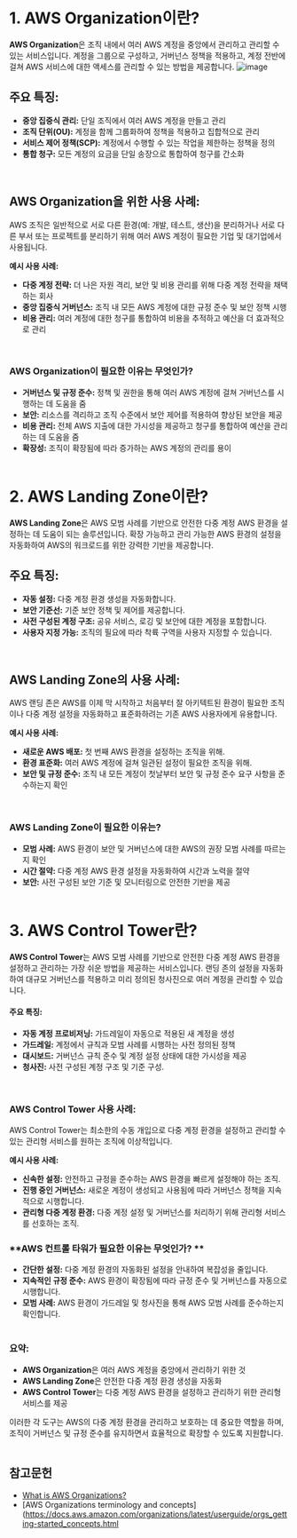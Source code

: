 # 1. AWS Organization이란?
**AWS Organization**은 조직 내에서 여러 AWS 계정을 중앙에서 관리하고 관리할 수 있는 서비스입니다. 계정을 그룹으로 구성하고, 거버넌스 정책을 적용하고, 계정 전반에 걸쳐 AWS 서비스에 대한 액세스를 관리할 수 있는 방법을 제공합니다.
![image](https://github.com/user-attachments/assets/e8c3ef53-c260-4f88-956d-b57cea1aa303)

## **주요 특징:**
- **중앙 집중식 관리:** 단일 조직에서 여러 AWS 계정을 만들고 관리
- **조직 단위(OU):** 계정을 함께 그룹화하여 정책을 적용하고 집합적으로 관리
- **서비스 제어 정책(SCP):** 계정에서 수행할 수 있는 작업을 제한하는 정책을 정의
- **통합 청구:** 모든 계정의 요금을 단일 송장으로 통합하여 청구를 간소화
</br>

## **AWS Organization을 위한 사용 사례:**
AWS 조직은 일반적으로 서로 다른 환경(예: 개발, 테스트, 생산)을 분리하거나 서로 다른 부서 또는 프로젝트를 분리하기 위해 여러 AWS 계정이 필요한 기업 및 대기업에서 사용됩니다.

**예시 사용 사례:**
- **다중 계정 전략:** 더 나은 자원 격리, 보안 및 비용 관리를 위해 다중 계정 전략을 채택하는 회사
- **중앙 집중식 거버넌스:** 조직 내 모든 AWS 계정에 대한 규정 준수 및 보안 정책 시행
- **비용 관리:** 여러 계정에 대한 청구를 통합하여 비용을 추적하고 예산을 더 효과적으로 관리
</br>

### **AWS Organization이 필요한 이유는 무엇인가?**
- **거버넌스 및 규정 준수:** 정책 및 권한을 통해 여러 AWS 계정에 걸쳐 거버넌스를 시행하는 데 도움을 줌
- **보안:** 리소스를 격리하고 조직 수준에서 보안 제어를 적용하여 향상된 보안을 제공
- **비용 관리:** 전체 AWS 지출에 대한 가시성을 제공하고 청구를 통합하여 예산을 관리하는 데 도움을 줌
- **확장성:** 조직이 확장됨에 따라 증가하는 AWS 계정의 관리를 용이
</br></br>


# 2. AWS Landing Zone이란?
**AWS Landing Zone**은 AWS 모범 사례를 기반으로 안전한 다중 계정 AWS 환경을 설정하는 데 도움이 되는 솔루션입니다. 확장 가능하고 관리 가능한 AWS 환경의 설정을 자동화하여 AWS의 워크로드를 위한 강력한 기반을 제공합니다.
</br>

## **주요 특징:**
- **자동 설정:** 다중 계정 환경 생성을 자동화합니다.
- **보안 기준선:** 기준 보안 정책 및 제어를 제공합니다.
- **사전 구성된 계정 구조:** 공유 서비스, 로깅 및 보안에 대한 계정을 포함합니다.
- **사용자 지정 가능:** 조직의 필요에 따라 착륙 구역을 사용자 지정할 수 있습니다.
</br>

## **AWS Landing Zone의 사용 사례:**
AWS 랜딩 존은 AWS를 이제 막 시작하고 처음부터 잘 아키텍트된 환경이 필요한 조직이나 다중 계정 설정을 자동화하고 표준화하려는 기존 AWS 사용자에게 유용합니다.

**예시 사용 사례:**
- **새로운 AWS 배포:** 첫 번째 AWS 환경을 설정하는 조직을 위해.
- **환경 표준화:** 여러 AWS 계정에 걸쳐 일관된 설정이 필요한 조직을 위해.
- **보안 및 규정 준수:** 조직 내 모든 계정이 첫날부터 보안 및 규정 준수 요구 사항을 준수하는지 확인
</br>

### **AWS Landing Zone이 필요한 이유는?**
- **모범 사례:** AWS 환경이 보안 및 거버넌스에 대한 AWS의 권장 모범 사례를 따르는지 확인
- **시간 절약:** 다중 계정 AWS 환경 설정을 자동화하여 시간과 노력을 절약
- **보안:** 사전 구성된 보안 기준 및 모니터링으로 안전한 기반을 제공
</br></br>


# 3. AWS Control Tower란?
**AWS Control Tower**는 AWS 모범 사례를 기반으로 안전한 다중 계정 AWS 환경을 설정하고 관리하는 가장 쉬운 방법을 제공하는 서비스입니다. 랜딩 존의 설정을 자동화하여 대규모 거버넌스를 적용하고 미리 정의된 청사진으로 여러 계정을 관리할 수 있습니다.
</br>

#### **주요 특징:**
- **자동 계정 프로비저닝:** 가드레일이 자동으로 적용된 새 계정을 생성
- **가드레일:** 계정에서 규칙과 모범 사례를 시행하는 사전 정의된 정책
- **대시보드:** 거버넌스 규칙 준수 및 계정 설정 상태에 대한 가시성을 제공
- **청사진:** 사전 구성된 계정 구조 및 기준 구성.
</br>

### **AWS Control Tower 사용 사례:**
AWS Control Tower는 최소한의 수동 개입으로 다중 계정 환경을 설정하고 관리할 수 있는 관리형 서비스를 원하는 조직에 이상적입니다.

**예시 사용 사례:**
- **신속한 설정:** 안전하고 규정을 준수하는 AWS 환경을 빠르게 설정해야 하는 조직.
- **진행 중인 거버넌스:** 새로운 계정이 생성되고 사용됨에 따라 거버넌스 정책을 지속적으로 시행합니다.
- **관리형 다중 계정 환경:** 다중 계정 설정 및 거버넌스를 처리하기 위해 관리형 서비스를 선호하는 조직.

### **AWS 컨트롤 타워가 필요한 이유는 무엇인가? **
- **간단한 설정:** 다중 계정 환경의 자동화된 설정을 안내하여 복잡성을 줄입니다.
- **지속적인 규정 준수:** AWS 환경이 확장됨에 따라 규정 준수 및 거버넌스를 자동으로 시행합니다.
- **모범 사례:** AWS 환경이 가드레일 및 청사진을 통해 AWS 모범 사례를 준수하는지 확인합니다.
</br></br>


### **요약:**
- **AWS Organization**은 여러 AWS 계정을 중앙에서 관리하기 위한 것
- **AWS Landing Zone**은 안전한 다중 계정 환경 생성을 자동화
- **AWS Control Tower**는 다중 계정 AWS 환경을 설정하고 관리하기 위한 관리형 서비스를 제공

이러한 각 도구는 AWS의 다중 계정 환경을 관리하고 보호하는 데 중요한 역할을 하며, 조직이 거버넌스 및 규정 준수를 유지하면서 효율적으로 확장할 수 있도록 지원합니다.
</br></br>

## 참고문헌
* [What is AWS Organizations?](https://docs.aws.amazon.com/organizations/latest/userguide/orgs_introduction.html)
* [AWS Organizations terminology and concepts](https://docs.aws.amazon.com/organizations/latest/userguide/orgs_getting-started_concepts.html
